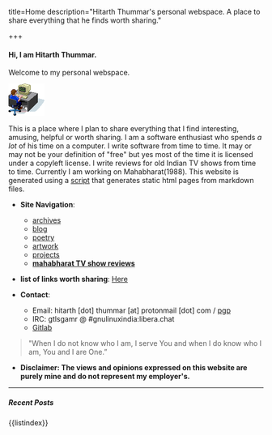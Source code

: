 title=Home
description="Hitarth Thummar's personal webspace. A place to share everything that he finds worth sharing."

+++
#### Hi, I am Hitarth Thummar. 
Welcome to my personal webspace.

![](static/images/guycomputer.gif) 
<!-- homepagepointer -->

This is a place where I plan to share everything that
I find interesting, amusing, helpful or worth sharing. I am a software
enthusiast who spends *a lot* of his time on a computer. I write software from
time to time. It may or may not be your definition of "free" but yes most of
the time it is licensed under a copyleft license. I write reviews for old Indian TV shows
from time to time. Currently I am working on Mahabharat(1988). 
This website is generated using a [script](https://gitlab.com/gtlsgamr/htxyz) that
generates static html pages from markdown files.

- **Site Navigation**: 
	* [archives](/posts/archive.html)
	* [blog](/posts/blog)
	* [poetry](/posts/poems)
	* [artwork](/posts/artwork)
	* [projects](/posts/projects)
	* [**mahabharat TV show reviews**](/posts/mahabharat)

- **list of links worth sharing**: [Here](/posts/writings/interesting_links.html)

- **Contact**: 
	* Email: hitarth [dot] thummar [at] protonmail [dot] com / [pgp](/static/key.txt)
	* IRC: gtlsgamr @ #gnulinuxindia:libera.chat
	* [Gitlab](https://gitlab.com/gtlsgamr)

>  "When I do not know who I am, I serve You and when I do know who I am, You and I are One.” 

- **Disclaimer: The views and opinions expressed on this website are purely mine and do not represent my employer's.**

---------------------------------------------
##### Recent Posts
{{listindex}}
